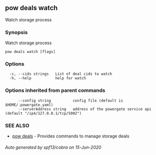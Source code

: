 ## pow deals watch

Watch storage process

### Synopsis

Watch storage process

```
pow deals watch [flags]
```

### Options

```
  -c, --cids strings   List of deal cids to watch
  -h, --help           help for watch
```

### Options inherited from parent commands

```
      --config string          config file (default is $HOME/.powergate.yaml)
      --serverAddress string   address of the powergate service api (default "/ip4/127.0.0.1/tcp/5002")
```

### SEE ALSO

* [pow deals](pow_deals.md)	 - Provides commands to manage storage deals

###### Auto generated by spf13/cobra on 15-Jun-2020
